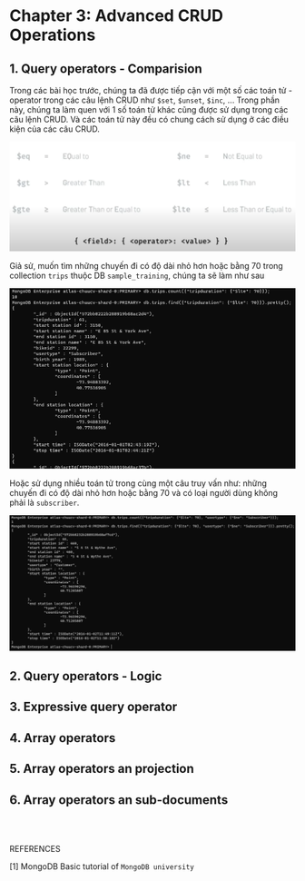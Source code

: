 # Chapter 3: Advanced CRUD Operations

## 1. Query operators - Comparision

Trong các bài học trước, chúng ta đã được tiếp cận với một số các toán tử - operator trong các câu lệnh CRUD như `$set`, `$unset`, `$inc`, ... Trong phần này, chúng ta làm quen với 1 số toán tử khác cũng được sử dụng trong các câu lệnh CRUD. Và các toán tử này đều có chung cách sử dụng ở các điều kiện của các câu CRUD.

![](./img/operators.png)

Giả sử, muốn tìm những chuyến đi có độ dài nhỏ hơn hoặc bằng 70 trong collection `trips` thuộc DB `sample_training`, chúng ta sẽ làm như sau

![](./img/lte-ex.png)

Hoặc sử dụng nhiều toán tử trong cùng một câu truy vấn như: những chuyến đi có độ dài nhỏ hơn hoặc bằng 70 và có loại người dùng không phải là `subscriber`.

![](./img/let-ne-ex.png)


## 2. Query operators - Logic

## 3. Expressive query operator

## 4. Array operators

## 5. Array operators an projection

## 6. Array operators an sub-documents


<br/>
<br/>

REFERENCES

[1] MongoDB Basic tutorial of `MongoDB university`
